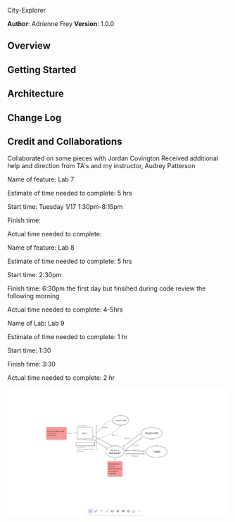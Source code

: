 City-Explorer

**Author**: Adrienne Frey
**Version**: 1.0.0 

## Overview

## Getting Started

## Architecture

## Change Log

## Credit and Collaborations

Collaborated on some pieces with Jordan Covington
Received additional help and direction from TA's and my instructor, Audrey Patterson

Name of feature: Lab 7

Estimate of time needed to complete: 5 hrs

Start time: Tuesday 1/17 1:30pm-8:15pm

Finish time: 

Actual time needed to complete:


Name of feature: Lab 8

Estimate of time needed to complete: 5 hrs

Start time: 2:30pm

Finish time: 6:30pm the first day but finsihed during code review the following morning

Actual time needed to complete: 4-5hrs


Name of Lab: Lab 9

Estimate of time needed to complete: 1 hr

Start time: 1:30

Finish time: 3:30

Actual time needed to complete: 2 hr

![WRRC](./src/images/WRRC.jpg)
